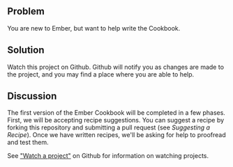 ## Problem
You are new to Ember, but want to help write the Cookbook.

## Solution
Watch this project on Github. Github will notify you as changes are made to the project, and you may
find a place where you are able to help.

## Discussion
The first version of the Ember Cookbook will be completed in a few phases. First, we will be accepting
recipe suggestions. You can suggest a recipe by forking this repository and submitting a pull request
(see _Suggesting a Recipe_). Once we have written recipes, we'll be asking for help to proofread and test
them.

See ["Watch a project"](http://help.github.com/be-social/) on Github for information on watching projects.
